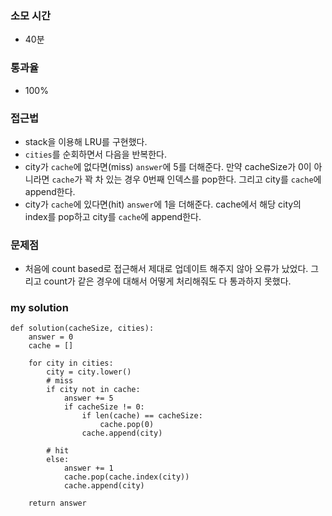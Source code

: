 ### 소모 시간
- 40분

### 통과율
- 100%

### 접근법
- stack을 이용해 LRU를 구현했다.
- `cities`를 순회하면서 다음을 반복한다.
- city가 `cache`에 없다면(miss) `answer`에 5를 더해준다. 만약 cacheSize가 0이 아니라면 `cache`가 꽉 차 있는 경우 0번째 인덱스를 pop한다. 그리고 city를 `cache`에 append한다.
- city가 `cache`에 있다면(hit) `answer`에 1을 더해준다. cache에서 해당 city의 index를 pop하고 city를 `cache`에 append한다.

### 문제점
- 처음에 count based로 접근해서 제대로 업데이트 해주지 않아 오류가 났었다. 그리고 count가 같은 경우에 대해서 어떻게 처리해줘도 다 통과하지 못했다.

### my solution
```
def solution(cacheSize, cities):
    answer = 0
    cache = []
    
    for city in cities:
        city = city.lower()
        # miss
        if city not in cache:
            answer += 5
            if cacheSize != 0:
                if len(cache) == cacheSize:
                    cache.pop(0)
                cache.append(city)
            
        # hit
        else:
            answer += 1
            cache.pop(cache.index(city))
            cache.append(city)
            
    return answer
```